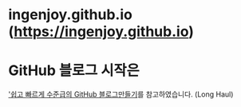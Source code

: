 # ingenjoy.github.io (https://ingenjoy.github.io)
# GitHub 블로그 시작은 

['쉽고 빠르게 수준급의 GitHub 블로그만들기](https://dreamgonfly.github.io/2018/01/27/jekyll-remote-theme.html)를 참고하였습니다. (Long Haul)
